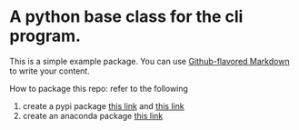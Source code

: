 # A python base class for the cli program.

This is a simple example package. You can use
[Github-flavored Markdown](https://guides.github.com/features/mastering-markdown/)
to write your content.

How to package this repo: refer to the following
1. create a pypi package
   [this link](https://packaging.python.org/tutorials/packaging-projects/) and [this link](https://datacadamia.com/lang/python/conda/pypi#about)
2. create an anaconda package
   [this link](https://docs.conda.io/projects/conda-build/en/latest/user-guide/tutorials/build-pkgs-skeleton.html)
